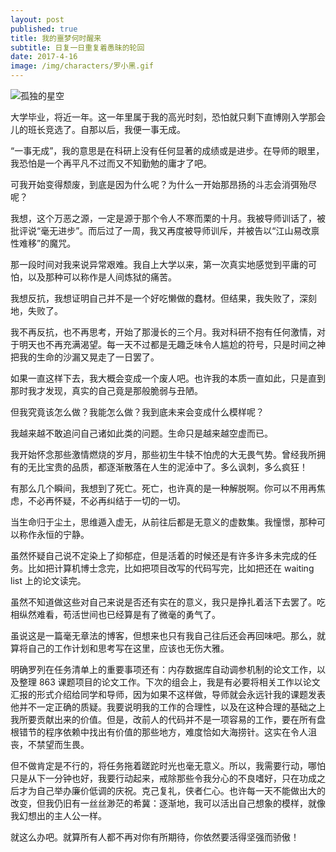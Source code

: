 ```yaml
---
layout: post
published: true
title: 我的噩梦何时醒来
subtitle: 日复一日重复着愚昧的轮回
date: 2017-4-16
image: /img/characters/罗小黑.gif
---
```

![孤独的星空]({{site.baseurl}}/img/scenery/stars.jpeg)

大学毕业，将近一年。这一年里属于我的高光时刻，恐怕就只剩下直博刚入学那会儿的班长竞选了。自那以后，我便一事无成。

“一事无成”，我的意思是在科研上没有任何显著的成绩或是进步。在导师的眼里，我恐怕是一个再平凡不过而又不知勤勉的庸才了吧。

可我开始变得颓废，到底是因为什么呢？为什么一开始那昂扬的斗志会消弭殆尽呢？

我想，这个万恶之源，一定是源于那个令人不寒而栗的十月。我被导师训话了，被批评说“毫无进步”。而后过了一周，我又再度被导师训斥，并被告以“江山易改禀性难移”的魔咒。

那一段时间对我来说异常艰难。我自上大学以来，第一次真实地感觉到平庸的可怕，以及那种可以称作是人间炼狱的痛苦。

我想反抗，我想证明自己并不是一个好吃懒做的蠢材。但结果，我失败了，深刻地，失败了。

我不再反抗，也不再思考，开始了那漫长的三个月。我对科研不抱有任何激情，对于明天也不再充满渴望。每一天不过都是无趣乏味令人尴尬的符号，只是时间之神把我的生命的沙漏又晃走了一日罢了。

如果一直这样下去，我大概会变成一个废人吧。也许我的本质一直如此，只是直到那时我才发现，真实的自己竟是那般脆弱与丑陋。

但我究竟该怎么做？我能怎么做？我到底未来会变成什么模样呢？

我越来越不敢追问自己诸如此类的问题。生命只是越来越空虚而已。

我开始怀念那些激情燃烧的岁月，那些初生牛犊不怕虎的大无畏气势。曾经我所拥有的无比宝贵的品质，都逐渐散落在人生的泥淖中了。多么讽刺，多么疯狂！

有那么几个瞬间，我想到了死亡。死亡，也许真的是一种解脱啊。你可以不用再焦虑，不必再怀疑，不必再纠结于一切的一切。

当生命归于尘土，思维遁入虚无，从前往后都是无意义的虚数集。我憧憬，那种可以称作永恒的宁静。

虽然怀疑自己说不定染上了抑郁症，但是活着的时候还是有许多许多未完成的任务。比如把计算机博士念完，比如把项目改写的代码写完，比如把还在 waiting list 上的论文读完。

虽然不知道做这些对自己来说是否还有实在的意义，我只是挣扎着活下去罢了。吃相纵然难看，苟活世间也已经算是有了微毫的勇气了。

虽说这是一篇毫无章法的博客，但想来也只有我自己往后还会再回味吧。那么，就算将自己的工作计划和思考写在这里，应该也无伤大雅。

明确罗列在任务清单上的重要事项还有：内存数据库自动调参机制的论文工作，以及整理 863 课题项目的论文工作。下次的组会上，我是有必要将相关工作以论文汇报的形式介绍给同学和导师，因为如果不这样做，导师就会永远针我的课题发表他并不一定正确的质疑。我要说明我的工作的合理性，以及在这种合理的基础之上我所要贡献出来的价值。但是，改前人的代码并不是一项容易的工作，要在所有盘根错节的程序依赖中找出有价值的那些地方，难度恰如大海捞针。这实在令人沮丧，不禁望而生畏。

但不做肯定是不行的，将任务拖着蹉跎时光也毫无意义。所以，我需要行动，哪怕只是从下一分钟也好，我要行动起来，戒除那些令我分心的不良嗜好，只在功成之后才为自己举办廉价低调的庆祝。克己复礼，侠者仁心。也许每一天不能做出大的改变，但我仍旧有一丝丝渺茫的希冀：逐渐地，我可以活出自己想象的模样，就像我幻想出的主人公一样。

就这么办吧。就算所有人都不再对你有所期待，你依然要活得坚强而骄傲！


